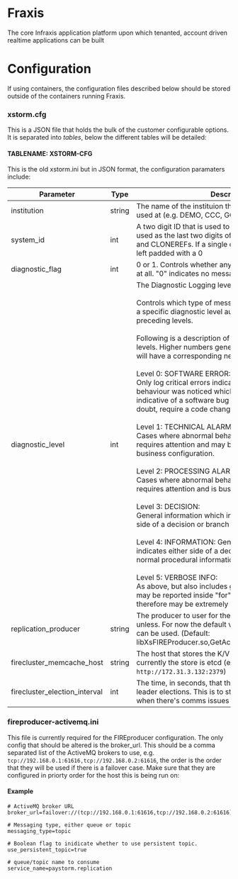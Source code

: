 # Fraxis
The core Infraxis application platform upon which tenanted, account driven realtime applications can be built

# Configuration
If using containers, the configuration files described below should be stored outside of the containers running Fraxis.

### xstorm.cfg
This is a JSON file that holds the bulk of the customer configurable options. It is separated into _tables_, below the different tables will be detailed:

#### TABLENAME: XSTORM-CFG
This is the old xstorm.ini but in JSON format, the configuration paramaters include:

| Parameter | Type | Description |
| ------ | ------ | ------ |
| institution | string | The name of the instituion this Fraxis instance is being used at (e.g. DEMO, CCC, GCS) |
| system_id | int | A two digit ID that is used to identify the system, this is used as the last two digits of all generated UNIQUEREFs and CLONEREFs. If a single digit is entered then it will be left padded with a 0 |
| diagnostic_flag | int | 0 or 1. Controls whether any diagnostics are generated at all. "0" indicates no messages will be generated. |
| diagnostic_level | int |The Diagnostic Logging level.<br/><br/>Controls which type of messages are generated. Setting a specific diagnostic level automatically includes all the preceding levels.<br/><br/>Following is a description of the diagnostic logging levels. Higher numbers generate more messages and will have a corresponding negative performance impact.<br/><br/>Level 0:  SOFTWARE ERROR:<br/>Only log critical errors indicating that abnormal behaviour was noticed which - specifically - is indicative of a software bug or limitation. Will, without doubt, require a code change to repair.<br/><br/>Level 1:  TECHNICAL ALARM:<br/>Cases where abnormal behaviour is noticed which requires attention and may be related to technical non-business configuration.<br/><br/>Level 2: PROCESSING ALARM:<br/>Cases where abnormal behaviour is noticed which requires attention and is business configuration related.<br/><br/>Level 3: DECISION:<br/>General information which indicates the least common side of a decision or branch has been taken.<br/><br/>Level 4: INFORMATION: General information which indicates either side of a decision has been taken or just normal procedural information.<br/><br/>Level 5: VERBOSE INFO:<br/>As above, but also includes general information which may be reported inside "for" loops (or similar) and therefore may be extremely verbose. |
| replication_producer | string | The producer to user for the FIREcluster replication unless. For now the default value is the only option that can be used. (Default: libXsFIREProducer.so,GetActiveMQReplicationProducer) |
| firecluster_memcache_host | string | The host that stores the K/V pairs used for FIREcluster, currently the store is etcd (e.g. `http://172.31.3.132:2379`) |
| firecluster_election_interval | int | The time, in seconds, that there must be between DB leader elections. This is to stop the DB leader bouncing when there's comms issues |

### fireproducer-activemq.ini
This file is currently required for the FIREproducer configuration. The only config that should be altered is the broker_url. This should be a comma separated list of the ActiveMQ brokers to use, e.g. `tcp://192.168.0.1:61616,tcp://192.168.0.2:61616`, the order is the order that they will be used if there is a failover case. Make sure that they are configured in priorty order for the host this is being run on:

#### Example
```
# ActiveMQ broker URL
broker_url=failover://(tcp://192.168.0.1:61616,tcp://192.168.0.2:61616)

# Messaging type, either queue or topic
messaging_type=topic

# Boolean flag to inidicate whether to use persistent topic.
use_persistent_topic=true

# queue/topic name to consume
service_name=paystorm.replication
```
